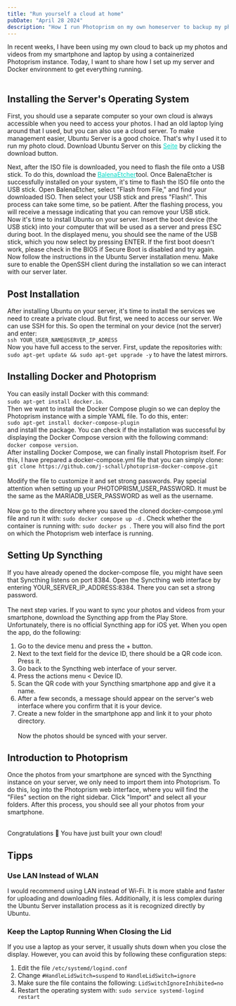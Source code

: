 ```yaml
---
title: "Run yourself a cloud at home"
pubDate: "April 28 2024"
description: "How I run Photoprism on my own homeserver to backup my photos without sharing my data with third parties"
---
```


In recent weeks, I have been using my own cloud to back up my photos and videos from my smartphone and laptop by using a containerized Photoprism instance. Today, I want to share how I set up my server and Docker environment to get everything running.<br><br>

## Installing the Server's Operating System

First, you should use a separate computer so your own cloud is always accessible when you need to access your photos. I had an old laptop lying around that I used, but you can also use a cloud server. To make management easier, Ubuntu Server is a good choice. That's why I used it to run my photo cloud. Download Ubuntu Server on this <a style="color: #03DAC6;" target="_blank" href="https://ubuntu.com/download/server">Seite</a> by clicking the download button.

Next, after the ISO file is downloaded, you need to flash the file onto a USB stick. To do this, download the <a style="color: #03DAC6;" target="_blank" href="https://etcher.balena.io/">BalenaEtcher</a>tool. Once BalenaEtcher is successfully installed on your system, it's time to flash the ISO file onto the USB stick. Open BalenaEtcher, select "Flash from File," and find your downloaded ISO. Then select your USB stick and press "Flash!". This process can take some time, so be patient. After the flashing process, you will receive a message indicating that you can remove your USB stick.<br>
Now it's time to install Ubuntu on your server. Insert the boot device (the USB stick) into your computer that will be used as a server and press ESC during boot. In the displayed menu, you should see the name of the USB stick, which you now select by pressing ENTER. If the first boot doesn't work, please check in the BIOS if Secure Boot is disabled and try again. <br>
Now follow the instructions in the Ubuntu Server installation menu. Make sure to enable the OpenSSH client during the installation so we can interact with our server later.

## Post Installation

After installing Ubuntu on your server, it's time to install the services we need to create a private cloud. But first, we need to access our server. We can use SSH for this. So open the terminal on your device (not the server) and enter:<br>
`ssh YOUR_USER_NAME@SERVER_IP_ADRESS`<br>
Now you have full access to the server. First, update the repositories with: `sudo apt-get update && sudo apt-get upgrade -y` to have the latest mirrors.

## Installing Docker and Photoprism

You can easily install Docker with this command:<br> `sudo apt-get install docker.io`.<br> Then we want to install the Docker Compose plugin so we can deploy the Photoprism instance with a simple YAML file. To do this, enter:<br> `sudo apt-get install docker-compose-plugin`<br> and install the package. You can check if the installation was successful by displaying the Docker Compose version with the following command:<br> `docker compose version`.<br>
After installing Docker Compose, we can finally install Photoprism itself. For this, I have prepared a docker-compose.yml file that you can simply clone:<br>`git clone https://github.com/j-schall/photoprism-docker-compose.git`<br><br>
Modify the file to customize it and set strong passwords. Pay special attention when setting up your PHOTOPRISM_USER_PASSWORD. It must be the same as the MARIADB_USER_PASSWORD as well as the username.
<br><br>
Now go to the directory where you saved the cloned docker-compose.yml file and run it with: `sudo docker compose up -d` . Check whether the container is running with: `sudo docker ps `. There you will also find the port on which the Photoprism web interface is running.

## Setting Up Syncthing

If you have already opened the docker-compose file, you might have seen that Syncthing listens on port 8384. Open the Syncthing web interface by entering YOUR_SERVER_IP_ADDRESS:8384. There you can set a strong password.<br><br>
The next step varies. If you want to sync your photos and videos from your smartphone, download the Syncthing app from the Play Store. Unfortunately, there is no official Syncthing app for iOS yet. When you open the app, do the following:

1. Go to the device menu and press the + button.
2. Next to the text field for the device ID, there should be a QR code icon. Press it.
3. Go back to the Syncthing web interface of your server.
4. Press the actions menu < Device ID.
5. Scan the QR code with your Syncthing smartphone app and give it a name.
6. After a few seconds, a message should appear on the server's web interface where you confirm that it is your device.
7. Create a new folder in the smartphone app and link it to your photo directory.
   <br><br>
   Now the photos should be synced with your server.

## Introduction to Photoprism

Once the photos from your smartphone are synced with the Syncthing instance on your server, we only need to import them into Photoprism. To do this, log into the Photoprism web interface, where you will find the "Files" section on the right sidebar. Click "Import" and select all your folders. After this process, you should see all your photos from your smartphone. <br><br>

Congratulations 🎉 You have just built your own cloud!

## Tipps

### Use LAN Instead of WLAN

I would recommend using LAN instead of Wi-Fi. It is more stable and faster for uploading and downloading files. Additionally, it is less complex during the Ubuntu Server installation process as it is recognized directly by Ubuntu.<br>

### Keep the Laptop Running When Closing the Lid

If you use a laptop as your server, it usually shuts down when you close the display. However, you can avoid this by following these configuration steps:<br>

1. Edit the file `/etc/systemd/logind.conf`
2. Change `#HandleLidSwitch=suspend` to `HandleLidSwitch=ignore`
3. Make sure the file contains the following: `LidSwitchIgnoreInhibited=no`
4. Restart the operating system with: `sudo service systemd-logind restart`
